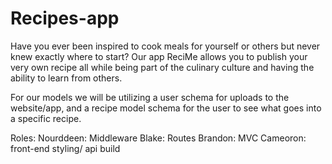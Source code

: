 # Recipes-app

Have you ever been inspired to cook meals for yourself or others but never knew exactly where to start? Our app ReciMe allows you to publish your very own recipe all while being part of the culinary culture and having the ability to learn from others.

For our models we will be utilizing a user schema for uploads to the website/app, and a recipe model schema for the user to see what goes into a specific recipe.

Roles:
Nourddeen: Middleware
Blake: Routes
Brandon: MVC 
Cameoron: front-end styling/ api build 
